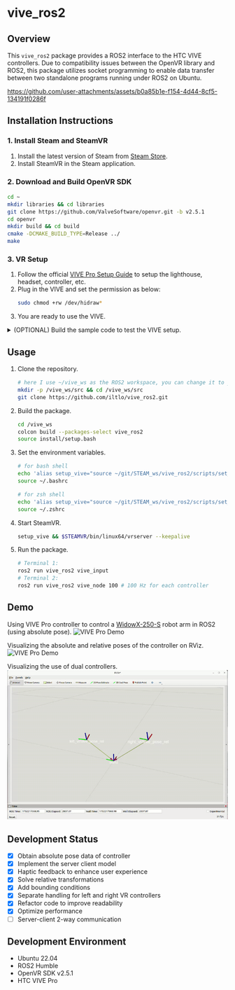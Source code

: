 # vive_ros2

## Overview

This `vive_ros2` package provides a ROS2 interface to the HTC VIVE controllers. Due to compatibility issues between the OpenVR library and ROS2, this package utilizes socket programming to enable data transfer between two standalone programs running under ROS2 on Ubuntu.

https://github.com/user-attachments/assets/b0a85b1e-f154-4d44-8cf5-134191f0286f

## Installation Instructions

### 1. Install Steam and SteamVR
1. Install the latest version of Steam from [Steam Store](https://store.steampowered.com/).
2. Install SteamVR in the Steam application.

### 2. Download and Build OpenVR SDK
```bash
cd ~
mkdir libraries && cd libraries
git clone https://github.com/ValveSoftware/openvr.git -b v2.5.1
cd openvr
mkdir build && cd build
cmake -DCMAKE_BUILD_TYPE=Release ../
make
```

### 3. VR Setup
1. Follow the official [VIVE Pro Setup Guide](https://www.vive.com/hk/setup/vive-pro-hmd/) to setup the lighthouse, headset, controller, etc.
2. Plug in the VIVE and set the permission as below:
    ```bash
    sudo chmod +rw /dev/hidraw*
    ```
3. You are ready to use the VIVE.
<details>
<summary>(OPTIONAL) Build the sample code to test the VIVE setup.</summary>

```bash
cd ~/libraries/openvr/samples
mkdir build && cd build
cmake .. -G "Unix Makefiles" -DCMAKE_PREFIX_PATH=/opt/Qt/5.6/gcc_64/lib/cmake -DCMAKE_BUILD_TYPE=Release
```
Run the demo code as follows:
```bash
# copy the texture files to the bin folder
cd ~
cp libraries/openvr/samples/bin/cube_texture.png libraries/openvr/samples/bin/hellovr_* build
```
```bash
# Run demo code
~/.steam/steam/ubuntu12_32/steam-runtime/run.sh ~/vive_ws/libraries/openvr/samples/bin/linux64/hellovr_opengl
```   
</details>

## Usage
1. Clone the repository.
    ```bash
    # here I use ~/vive_ws as the ROS2 workspace, you can change it to your own workspace
    mkdir -p /vive_ws/src && cd /vive_ws/src
    git clone https://github.com/iltlo/vive_ros2.git
    ```
2. Build the package.
    ```bash
    cd /vive_ws
    colcon build --packages-select vive_ros2
    source install/setup.bash
    ```
3.  Set the environment variables.
    ```bash
    # for bash shell
    echo 'alias setup_vive="source ~/git/STEAM_ws/vive_ros2/scripts/set_vr_env.sh && source ~/git/STEAM_ws/vive_ros2/install/setup.bash"' >> ~/.bashrc
    source ~/.bashrc
    ```
    ```bash
    # for zsh shell
    echo 'alias setup_vive="source ~/git/STEAM_ws/vive_ros2/scripts/set_vr_env.sh && source ~/git/STEAM_ws/vive_ros2/install/setup.zsh"' >> ~/.zshrc
    source ~/.zshrc
    ```
4. Start SteamVR.
    ```bash
    setup_vive && $STEAMVR/bin/linux64/vrserver --keepalive
    ```
5. Run the package.
    ```bash
    # Terminal 1:
    ros2 run vive_ros2 vive_input
    # Terminal 2:
    ros2 run vive_ros2 vive_node 100 # 100 Hz for each controller
    ```

## Demo
Using VIVE Pro controller to control a [WidowX-250-S](https://docs.trossenrobotics.com/interbotix_xsarms_docs/specifications/wx250s.html) robot arm in ROS2 (using absolute pose).
![VIVE Pro Demo](docs/videos/vive_pose-abs-control.gif)

Visualizing the absolute and relative poses of the controller on RViz.
![VIVE Pro Demo](docs/videos/vive_pose-relative.gif)

Visualizing the use of dual controllers.
![VIVE Pro Demo](docs/videos/vive_dual-controller.gif)

## Development Status
- [x]  Obtain absolute pose data of controller
- [x]  Implement the server client model
- [x]  Haptic feedback to enhance user experience
- [x]  Solve relative transformations
- [x]  Add bounding conditions 
- [x]  Separate handling for left and right VR controllers
- [x]  Refactor code to improve readability
- [x]  Optimize performance
- [ ]  Server-client 2-way communication

## Development Environment
- Ubuntu 22.04
- ROS2 Humble
- OpenVR SDK v2.5.1
- HTC VIVE Pro
